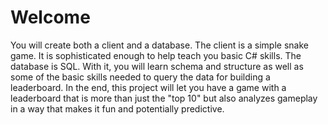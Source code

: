 # Welcome
You will create both a client and a database. The client is a simple snake game. It is sophisticated enough to help teach you basic C# skills. The database is SQL. With it, you will learn schema and structure as well as some of the basic skills needed to query the data for building a leaderboard. In the end, this project will let you have a game with a leaderboard that is more than just the "top 10" but also analyzes gameplay in a way that makes it fun and potentially predictive.  

